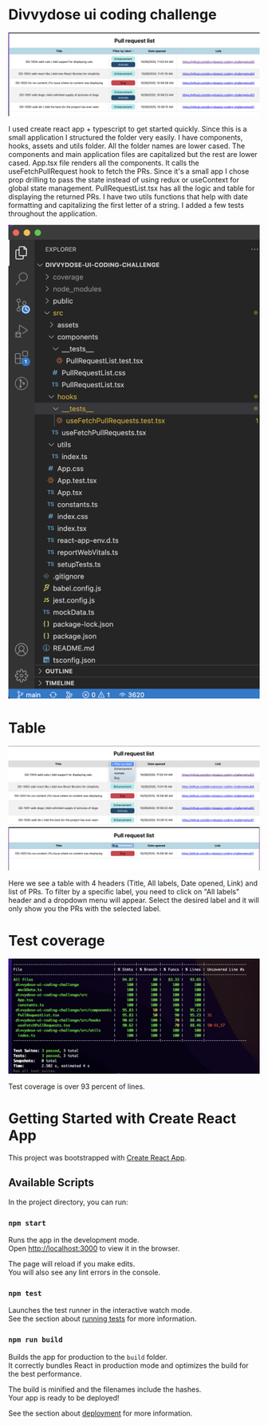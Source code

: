 # Divvydose ui coding challenge

![App](./src/assets/App.png)

I used create react app + typescript to get started quickly. Since this is a small application I structured the folder very easily. I have components, hooks, assets and utils folder. All the folder names are lower cased. The components and main application files are capitalized but the rest are lower cased. App.tsx file renders all the components. It calls the useFetchPullRequest hook to fetch the PRs. Since it's a small app I chose prop drilling to pass the state instead of using redux or useContext for global state management. PullRequestList.tsx has all the logic and table for displaying the returned PRs. I have two utils functions that help with date formatting and capitalizing the first letter of a string. I added a few tests throughout the application.

![Folder structure](./src/assets/FolderStructure.png)

# Table

![Filter by label dropdown](./src/assets/FilterByLabel.png)
![Filtered by bug label](./src/assets/FilteredByBugLabel.png)

Here we see a table with 4 headers (Title, All labels, Date opened, Link) and list of PRs. To filter by a specific label, you need to click on "All labels" header and a dropdown menu will appear. Select the desired label and it will only show you the PRs with the selected label.

# Test coverage

![Test Coverage](/src/assets/TestCoverage.png)

Test coverage is over 93 percent of lines.

# Getting Started with Create React App

This project was bootstrapped with [Create React App](https://github.com/facebook/create-react-app).

## Available Scripts

In the project directory, you can run:

### `npm start`

Runs the app in the development mode.\
Open [http://localhost:3000](http://localhost:3000) to view it in the browser.

The page will reload if you make edits.\
You will also see any lint errors in the console.

### `npm test`

Launches the test runner in the interactive watch mode.\
See the section about [running tests](https://facebook.github.io/create-react-app/docs/running-tests) for more information.

### `npm run build`

Builds the app for production to the `build` folder.\
It correctly bundles React in production mode and optimizes the build for the best performance.

The build is minified and the filenames include the hashes.\
Your app is ready to be deployed!

See the section about [deployment](https://facebook.github.io/create-react-app/docs/deployment) for more information.

